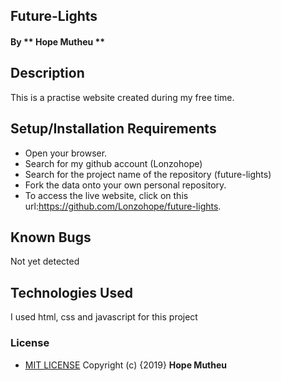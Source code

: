 ## Future-Lights

#### By ** Hope Mutheu **

## Description

This is a practise website created during my free time.

## Setup/Installation Requirements

* Open your browser.
* Search for my github account (Lonzohope)
* Search for the project name of the repository (future-lights)
* Fork the data onto your own personal repository.
* To access the live website, click on this url:https://github.com/Lonzohope/future-lights.

## Known Bugs

Not yet detected

## Technologies Used

I used html, css and javascript for this project

### License

* [MIT LICENSE](LICENSE)
Copyright (c) {2019} **Hope Mutheu**
